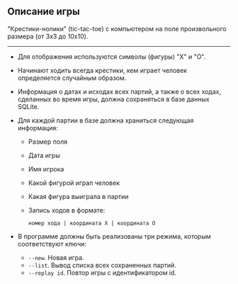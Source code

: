 ﻿## Описание игры
"Крестики-нолики" (tic-tac-toe) с компьютером на поле произвольного размера (от 3x3 до 10x10).


* * *


* Для отображения используются символы (фигуры) "X" и "O".

* Начинают ходить всегда крестики, кем играет человек определяется случайным образом. 

* Информация о датах и исходах всех партий, а также о всех ходах, сделанных во время игры, должна сохраняться в базе данных SQLite.
* Для каждой партии в базе должна храниться следующая информация:
    * Размер поля
    
    * Дата игры
    
    * Имя игрока
    
    * Какой фигурой играл человек
    
    * Какая фигура выиграла в партии
    
    * Запись ходов в формате: 
      
      `номер хода | координата X | координата O`
* В программе должны быть реализованы три режима, которым соответствуют ключи:
    * `--new`. Новая игра.
    * `--list`. Вывод списка всех сохраненных партий.
    * `--replay id`. Повтор игры с идентификатором id.